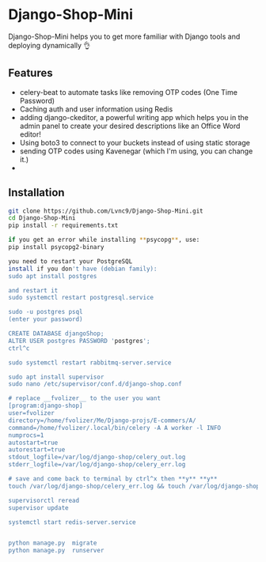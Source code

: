 # Django-Shop-Mini

Django-Shop-Mini helps you to get more familiar with Django tools and deploying dynamically 👌

## Features
- celery-beat to automate tasks like removing OTP codes (One Time Password)
- Caching auth and user information using Redis 
- adding django-ckeditor, a powerful writing app which helps you in the admin panel to create your desired descriptions 
like an Office Word editor!
- Using boto3 to connect to your buckets instead of using static storage
- sending OTP codes using Kavenegar (which I'm using, you can change it.)
- 

## Installation
```bash
git clone https://github.com/Lvnc9/Django-Shop-Mini.git
cd Django-Shop-Mini
pip install -r requirements.txt

if you get an error while installing **psycopg**, use:
pip install psycopg2-binary

you need to restart your PostgreSQL 
install if you don't have (debian family):
sudo apt install postgres 

and restart it
sudo systemctl restart postgresql.service

sudo -u postgres psql
(enter your password)

CREATE DATABASE djangoShop;
ALTER USER postgres PASSWORD 'postgres';
ctrl^c

sudo systemctl restart rabbitmq-server.service

sudo apt install supervisor
sudo nano /etc/supervisor/conf.d/django-shop.conf

# replace __fvolizer__ to the user you want
[program:django-shop]
user=fvolizer
directory=/home/fvolizer/Me/Django-projs/E-commers/A/
command=/home/fvolizer/.local/bin/celery -A A worker -l INFO
numprocs=1
autostart=true
autorestart=true
stdout_logfile=/var/log/django-shop/celery_out.log
stderr_logfile=/var/log/django-shop/celery_err.log

# save and come back to terminal by ctrl^x then **y** **y**
touch /var/log/django-shop/celery_err.log && touch /var/log/django-shop/celery_out.log

supervisorctl reread
supervisor update

systemctl start redis-server.service


python manage.py  migrate
python manage.py  runserver
